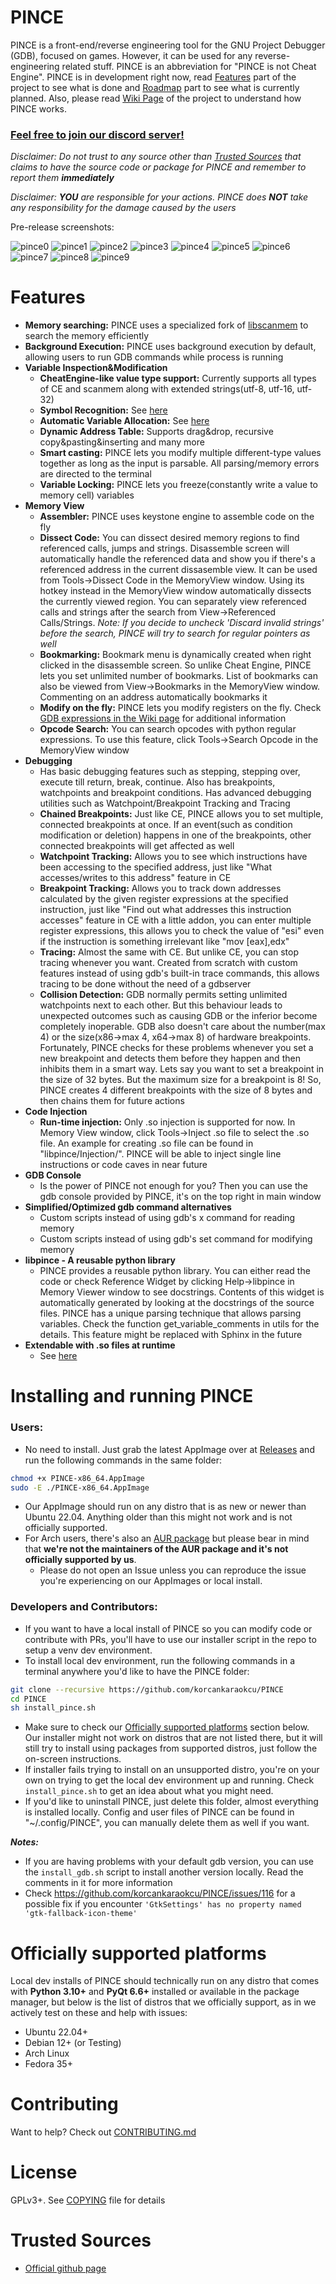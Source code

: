 # PINCE
<!---
TODO: Include build status with the title when test coverage increases and Travis is maintained
[![Build Status](https://travis-ci.org/korcankaraokcu/PINCE.svg?branch=master)](https://travis-ci.org/korcankaraokcu/PINCE)
-->
PINCE is a front-end/reverse engineering tool for the GNU Project Debugger (GDB), focused on games. However, it can be used for any reverse-engineering related stuff. PINCE is an abbreviation for "PINCE is not Cheat Engine". PINCE is in development right now, read [Features](#features) part of the project to see what is done and [Roadmap](CONTRIBUTING.md#roadmap) part to see what is currently planned. Also, please read [Wiki Page](https://github.com/korcankaraokcu/PINCE/wiki) of the project to understand how PINCE works.  

### [Feel free to join our discord server!](https://discord.gg/jVt3BzTSpz)  

*Disclaimer: Do not trust to any source other than [Trusted Sources](#trusted-sources) that claims to have the source code or package for PINCE and remember to report them **immediately***

*Disclaimer: **YOU** are responsible for your actions. PINCE does **NOT** take any responsibility for the damage caused by the users*

Pre-release screenshots:

![pince0](https://user-images.githubusercontent.com/5638719/219640001-b99f96a2-bffb-4b61-99a1-b187713897e2.png)
![pince1](https://user-images.githubusercontent.com/5638719/219640254-40152be1-8e97-4d26-a313-62a56b9fe1a5.png)
![pince2](https://user-images.githubusercontent.com/5638719/219706426-56c233f5-b047-4a8f-b090-ab439b98ef3a.png)
![pince3](https://user-images.githubusercontent.com/5638719/219640353-bb733c19-9ce7-4baf-81ce-4306c658fbe6.png)
![pince4](https://user-images.githubusercontent.com/5638719/219640370-a73c1796-8d2b-4d31-a63c-aa0b41f9f608.png)
![pince5](https://user-images.githubusercontent.com/5638719/219640384-62a384c8-cc32-45ef-b975-e310674302c2.png)
![pince6](https://user-images.githubusercontent.com/5638719/219640402-e03768b3-4e88-4c75-9d73-29dfbb69b3c0.png)
![pince7](https://user-images.githubusercontent.com/5638719/219640469-8b496c67-b074-4c9a-9890-9e52227cf75d.png)
![pince8](https://user-images.githubusercontent.com/5638719/219640488-61a8df17-405b-45ae-9b29-f9d214eb8571.png)
![pince9](https://user-images.githubusercontent.com/5638719/219640522-85cac1a9-e425-4b4f-abeb-a61104caa618.png)

# Features  
- **Memory searching:** PINCE uses a specialized fork of [libscanmem](https://github.com/brkzlr/scanmem-PINCE) to search the memory efficiently
- **Background Execution:** PINCE uses background execution by default, allowing users to run GDB commands while process is running
- **Variable Inspection&Modification**
  * **CheatEngine-like value type support:** Currently supports all types of CE and scanmem along with extended strings(utf-8, utf-16, utf-32)
  * **Symbol Recognition:** See [here](https://github.com/korcankaraokcu/PINCE/wiki/GDB-Expressions)
  * **Automatic Variable Allocation:** See [here](https://github.com/korcankaraokcu/PINCE/wiki/GDB-Expressions)
  * **Dynamic Address Table:** Supports drag&drop, recursive copy&pasting&inserting and many more
  * **Smart casting:** PINCE lets you modify multiple different-type values together as long as the input is parsable. All parsing/memory errors are directed to the terminal
  * **Variable Locking:** PINCE lets you freeze(constantly write a value to memory cell) variables
- **Memory View**
  * **Assembler:** PINCE uses keystone engine to assemble code on the fly
  * **Dissect Code:** You can dissect desired memory regions to find referenced calls, jumps and strings. Disassemble screen will automatically handle the referenced data and show you if there's a referenced address in the current dissasemble view. It can be used from Tools->Dissect Code in the MemoryView window. Using its hotkey instead in the MemoryView window automatically dissects the currently viewed region. You can separately view referenced calls and strings after the search from View->Referenced Calls/Strings. *Note: If you decide to uncheck 'Discard invalid strings' before the search, PINCE will try to search for regular pointers as well*
  * **Bookmarking:** Bookmark menu is dynamically created when right clicked in the disassemble screen. So unlike Cheat Engine, PINCE lets you set unlimited number of bookmarks. List of bookmarks can also be viewed from View->Bookmarks in the MemoryView window. Commenting on an address automatically bookmarks it
  * **Modify on the fly:** PINCE lets you modify registers on the fly. Check [GDB expressions in the Wiki page](https://github.com/korcankaraokcu/PINCE/wiki/GDB-Expressions) for additional information
  * **Opcode Search:** You can search opcodes with python regular expressions. To use this feature, click Tools->Search Opcode in the MemoryView window
- **Debugging**
  * Has basic debugging features such as stepping, stepping over, execute till return, break, continue. Also has breakpoints, watchpoints and breakpoint conditions. Has advanced debugging utilities such as Watchpoint/Breakpoint Tracking and Tracing
  * **Chained Breakpoints:** Just like CE, PINCE allows you to set multiple, connected breakpoints at once. If an event(such as condition modification or deletion) happens in one of the breakpoints, other connected breakpoints will get affected as well
  * **Watchpoint Tracking:** Allows you to see which instructions have been accessing to the specified address, just like "What accesses/writes to this address" feature in CE
  * **Breakpoint Tracking:** Allows you to track down addresses calculated by the given register expressions at the specified instruction, just like "Find out what addresses this instruction accesses" feature in CE with a little addon, you can enter multiple register expressions, this allows you to check the value of "esi" even if the instruction is something irrelevant like "mov [eax],edx"
  * **Tracing:** Almost the same with CE. But unlike CE, you can stop tracing whenever you want. Created from scratch with custom features instead of using gdb's built-in trace commands, this allows tracing to be done without the need of a gdbserver
  * **Collision Detection:** GDB normally permits setting unlimited watchpoints next to each other. But this behaviour leads to unexpected outcomes such as causing GDB or the inferior become completely inoperable. GDB also doesn't care about the number(max 4) or the size(x86->max 4, x64->max 8) of hardware breakpoints. Fortunately, PINCE checks for these problems whenever you set a new breakpoint and detects them before they happen and then inhibits them in a smart way. Lets say you want to set a breakpoint in the size of 32 bytes. But the maximum size for a breakpoint is 8! So, PINCE creates 4 different breakpoints with the size of 8 bytes and then chains them for future actions
- **Code Injection**
  * **Run-time injection:** Only .so injection is supported for now. In Memory View window, click Tools->Inject .so file to select the .so file. An example for creating .so file can be found in "libpince/Injection/". PINCE will be able to inject single line instructions or code caves in near future
- **GDB Console**
  * Is the power of PINCE not enough for you? Then you can use the gdb console provided by PINCE, it's on the top right in main window
- **Simplified/Optimized gdb command alternatives**
  * Custom scripts instead of using gdb's x command for reading memory
  * Custom scripts instead of using gdb's set command for modifying memory
- **libpince - A reusable python library**
  * PINCE provides a reusable python library. You can either read the code or check Reference Widget by clicking Help->libpince in Memory Viewer window to see docstrings. Contents of this widget is automatically generated by looking at the docstrings of the source files. PINCE has a unique parsing technique that allows parsing variables. Check the function get_variable_comments in utils for the details. This feature might be replaced with Sphinx in the future
- **Extendable with .so files at runtime**
  * See [here](https://github.com/korcankaraokcu/PINCE/wiki/Extending-PINCE-with-.so-files)

# Installing and running PINCE
### Users:
- No need to install. Just grab the latest AppImage over at [Releases](https://github.com/korcankaraokcu/PINCE/releases) and run the following commands in the same folder:
```bash
chmod +x PINCE-x86_64.AppImage
sudo -E ./PINCE-x86_64.AppImage
```
- Our AppImage should run on any distro that is as new or newer than Ubuntu 22.04. Anything older than this might not work and is not officially supported.
- For Arch users, there's also an [AUR package](https://aur.archlinux.org/packages/pince-git/) but please bear in mind that **we're not the maintainers of the AUR package and it's not officially supported by us**.
  - Please do not open an Issue unless you can reproduce the issue you're experiencing on our AppImages or local install.

### Developers and Contributors:
- If you want to have a local install of PINCE so you can modify code or contribute with PRs, you'll have to use our installer script in the repo to setup a venv dev environment.
- To install local dev environment, run the following commands in a terminal anywhere you'd like to have the PINCE folder:
```bash
git clone --recursive https://github.com/korcankaraokcu/PINCE
cd PINCE
sh install_pince.sh
```
- Make sure to check our [Officially supported platforms](#officially-supported-platforms) section below. Our installer might not work on distros that are not listed there, but it will still try to install using packages from supported distros, just follow the on-screen instructions.
- If installer fails trying to install on an unsupported distro, you're on your own on trying to get the local dev environment up and running. Check `install_pince.sh` to get an idea about what you might need.
- If you'd like to uninstall PINCE, just delete this folder, almost everything is installed locally. Config and user files of PINCE can be found in "~/.config/PINCE", you can manually delete them as well if you want.

***Notes:***
- If you are having problems with your default gdb version, you can use the `install_gdb.sh` script to install another version locally. Read the comments in it for more information
- Check https://github.com/korcankaraokcu/PINCE/issues/116 for a possible fix if you encounter `'GtkSettings' has no property named 'gtk-fallback-icon-theme'`

# Officially supported platforms
Local dev installs of PINCE should technically run on any distro that comes with **Python 3.10+** and **PyQt 6.6+** installed or available in the package manager, but below is the list of distros that we officially support, as in we actively test on these and help with issues:
- Ubuntu 22.04+
- Debian 12+ (or Testing)
- Arch Linux
- Fedora 35+

# Contributing
Want to help? Check out [CONTRIBUTING.md](CONTRIBUTING.md)

# License
GPLv3+. See [COPYING](COPYING) file for details

# Trusted Sources
  * [Official github page](https://github.com/korcankaraokcu/PINCE)
